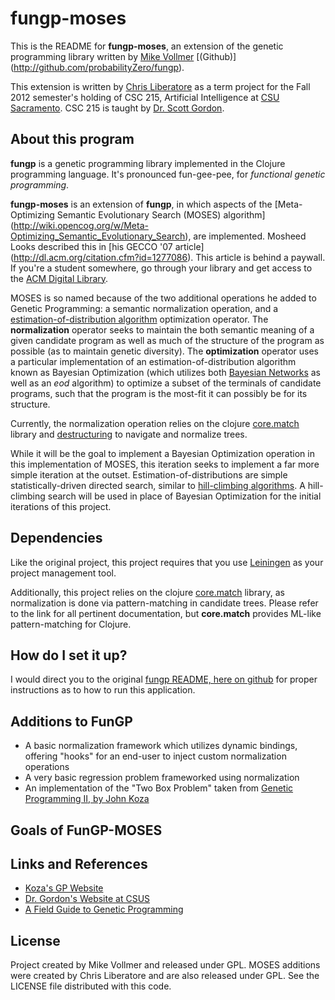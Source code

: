 fungp-moses
=====

This is the README for **fungp-moses**, an extension of the genetic programming library written by [Mike Vollmer](http://recurial.com/projects/fungp/) [(Github)] (http://github.com/probabilityZero/fungp).

This extension is written by [Chris Liberatore](http://www.cliberatore.com/blog) as a term project for the Fall 2012 semester's holding of CSC 215, Artificial Intelligence at [CSU Sacramento](http://csus.edu). CSC 215 is taught by [Dr. Scott Gordon](http://gaia.ecs.csus.edu/~gordonvs/).

About this program
------------------

**fungp** is a genetic programming library implemented in the Clojure programming language. It's pronounced
fun-gee-pee, for *functional genetic programming*.

**fungp-moses** is an extension of **fungp**, in which aspects of the [Meta-Optimizing Semantic Evolutionary Search (MOSES) algorithm] (http://wiki.opencog.org/w/Meta-Optimizing_Semantic_Evolutionary_Search), are implemented. Mosheed Looks described this in [his GECCO '07 article] (http://dl.acm.org/citation.cfm?id=1277086). This article is behind a paywall. If you're a student somewhere, go through your library and get access to the [ACM Digital Library](http://dl.acm.org).

MOSES is so named because of the two additional operations he added to Genetic Programming: a semantic normalization operation, and a [estimation-of-distribution algorithm](http://en.wikipedia.org/wiki/Estimation_of_distribution_algorithm) optimization operator. The **normalization** operator seeks to maintain the both semantic meaning of a given candidate program as well as much of the structure of the program as possible (as to maintain genetic diversity). The **optimization** operator uses a particular implementation of an estimation-of-distribution algorithm known as Bayesian Optimization (which utilizes both [Bayesian Networks](http://en.wikipedia.org/wiki/Bayesian_network) as well as an *eod* algorithm) to optimize a subset of the terminals of candidate programs, such that the program is the most-fit it can possibly be for its structure.

Currently, the normalization operation relies on the clojure [core.match](https://github.com/clojure/core.match) library and [destructuring](http://clojure.org/special_forms) to navigate and normalize trees.

While it will be the goal to implement a Bayesian Optimization operation in this implementation of MOSES, this iteration seeks to implement a far more simple iteration at the outset. Estimation-of-distributions are simple statistically-driven directed search, similar to [hill-climbing algorithms](http://en.wikipedia.org/wiki/Hill_climbing). A hill-climbing search will be used in place of Bayesian Optimization for the initial iterations of this project.

Dependencies
-------------------
Like the original project, this project requires that you use [Leiningen](https://github.com/technomancy/leiningen) as your project management tool.

Additionally, this project relies on the clojure [core.match](https://github.com/clojure/core.match) library, as normalization is done via pattern-matching in candidate trees. Please refer to the link for all pertinent documentation, but **core.match** provides ML-like pattern-matching for Clojure.

How do I set it up?
-------------------
I would direct you to the original [fungp README, here on github](http://github.com/probabilityZero/fungp) for proper instructions as to how to run this application.

Additions to FunGP
-------------------
 * A basic normalization framework which utilizes dynamic bindings, offering "hooks" for an end-user to inject custom normalization operations
 * A very basic regression problem frameworked using normalization
 * An implementation of the "Two Box Problem" taken from [Genetic Programming II, by John Koza](http://www.amazon.com/Genetic-Programming-II-Automatic-Discovery/dp/0262111896/)

Goals of FunGP-MOSES
--------------------

Links and References
--------------------

 * [Koza's GP Website](http://www.genetic-programming.org/)
 * [Dr. Gordon's Website at CSUS](http://gaia.ecs.csus.edu/~gordonvs/)
 * [A Field Guide to Genetic Programming](http://www.gp-field-guide.org.uk/)

License
-------

Project created by Mike Vollmer and released under GPL.
MOSES additions were created by Chris Liberatore and are also released under GPL.
See the LICENSE file distributed with this code.
